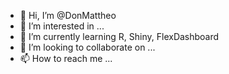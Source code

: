 - 👋 Hi, I’m @DonMattheo
- 👀 I’m interested in ...
- 🌱 I’m currently learning R, Shiny, FlexDashboard
- 💞️ I’m looking to collaborate on ...
- 📫 How to reach me ...

<!---
DonMattheo/DonMattheo is a ✨ special ✨ repository because its `README.md` (this file) appears on your GitHub profile.
You can click the Preview link to take a look at your changes.
--->
